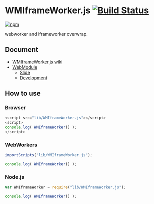# WMIframeWorker.js [![Build Status](https://travis-ci.org/duxca/WMIframeWorker.js.png)](http://travis-ci.org/duxca/WMIframeWorker.js)

[![npm](https://nodei.co/npm/duxca.wmiframeworker.js.png?downloads=true&stars=true)](https://nodei.co/npm/duxca.wmiframeworker.js/)

webworker and iframeworker overwrap.

## Document

- [WMIframeWorker.js wiki](https://github.com/duxca/WMIframeWorker.js/wiki/WMIframeWorker)
- [WebModule](https://github.com/uupaa/WebModule)
    - [Slide](http://uupaa.github.io/Slide/slide/WebModule/index.html)
    - [Development](https://github.com/uupaa/WebModule/wiki/Development)

## How to use

### Browser

```js
<script src="lib/WMIframeWorker.js"></script>
<script>
console.log( WMIframeWorker() );
</script>
```

### WebWorkers

```js
importScripts("lib/WMIframeWorker.js");

console.log( WMIframeWorker() );
```

### Node.js

```js
var WMIframeWorker = require("lib/WMIframeWorker.js");

console.log( WMIframeWorker() );
```
